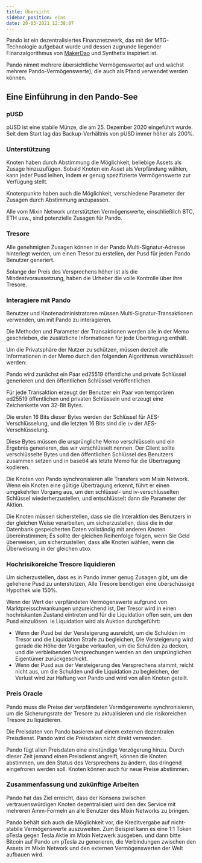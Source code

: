 ```yaml
---
title: Übersicht
sidebar_position: eins
date: 20-03-2021 12:38:07
---
```


Pando ist ein dezentralisiertes Finanznetzwerk, das mit der MTG-Technologie aufgebaut wurde und dessen zugrunde liegender Finanzalgorithmus von [MakerDao](https://makerdao.com) und Synthetix inspiriert ist.

Pando nimmt mehrere übersichtliche Vermögenswerte( auf und wächst mehrere Pando-Vermögenswerte), die auch als Pfand verwendet werden können.

## Eine Einführung in den Pando-See

### pUSD

pUSD ist eine stabile Münze, die am 25. Dezember 2020 eingeführt wurde. Seit dem Start lag das Backup-Verhältnis von pUSD immer höher als 200%.

### Unterstützung

Knoten haben durch Abstimmung die Möglichkeit, beliebige Assets als Zusage hinzuzufügen. Sobald Knoten ein Asset als Verpfändung wählen, kann jeder Pusd leihen, indem er genug spezifizierte Vermögenswerte zur Verfügung stellt.

Knotenpunkte haben auch die Möglichkeit, verschiedene Parameter der Zusagen durch Abstimmung anzupassen.

Alle vom Mixin Network unterstützten Vermögenswerte, einschließlich BTC, ETH usw., sind potenzielle Zusagen für Pando.

### Tresore

Alle genehmigten Zusagen können in der Pando Multi-Signatur-Adresse hinterlegt werden, um einen Tresor zu erstellen, der Pusd für jeden Pando Benutzer generiert.

Solange der Preis des Versprechens höher ist als die Mindestvoraussetzung, haben die Urheber die volle Kontrolle über ihre Tresore.

### Interagiere mit Pando

Benutzer und Knotenadministratoren müssen Multi-Signatur-Transaktionen verwenden, um mit Pando zu interagieren.

Die Methoden und Parameter der Transaktionen werden alle in der Memo geschrieben, die zusätzliche Informationen für jede Übertragung enthält.

Um die Privatsphäre der Nutzer zu schützen, müssen derzeit alle Informationen in der Memo durch den folgenden Algorithmus verschlüsselt werden:

Pando wird zunächst ein Paar ed25519 öffentliche und private Schlüssel generieren und den öffentlichen Schlüssel veröffentlichen.

Für jede Transaktion erzeugt der Benutzer ein Paar von temporären ed25519 öffentlichen und privaten Schlüsseln und erzeugt eine Zeichenkette von 32-Bit Bytes.

Die ersten 16 Bits dieser Bytes werden der Schlüssel für AES-Verschlüsselung, und die letzten 16 Bits sind die `iv` der AES-Verschlüsselung.

Diese Bytes müssen die ursprüngliche Memo verschlüsseln und ein Ergebnis generieren, das wir verschlüsselt nennen. Der Client sollte verschlüsselte Bytes und den öffentlichen Schlüssel des Benutzers zusammen setzen und in base64 als letzte Memo für die Übertragung kodieren.

Die Knoten von Pando synchronisieren alle Transfers vom Mixin Network. Wenn ein Knoten eine gültige Übertragung erkennt, führt er einen umgekehrten Vorgang aus, um den schlüssel- und iv-verschlüsselten Schlüssel wiederherzustellen, und entschlüsselt dann die Parameter der Aktion.

Die Knoten müssen sicherstellen, dass sie die Interaktion des Benutzers in der gleichen Weise verarbeiten, um sicherzustellen, dass die in der Datenbank gespeicherten Daten vollständig mit anderen Knoten übereinstimmen; Es sollte der gleichen Reihenfolge folgen, wenn Sie Geld überweisen, um sicherzustellen, dass alle Knoten wählen, wenn die Überweisung in der gleichen utxo.

### Hochrisikoreiche Tresore liquidieren

Um sicherzustellen, dass es in Pando immer genug Zusagen gibt, um die geliehene Pusd zu unterstützen, Alle Tresore benötigen eine überschüssige Hypothek wie 150%.

Wenn der Wert der verpfändeten Vermögenswerte aufgrund von Marktpreisschwankungen unzureichend ist, Der Tresor wird in einen hochriskanten Zustand eintreten und für die Liquidation offen sein, um den Pusd einzulösen. ie Liquidation wird als Auktion durchgeführt:

- Wenn der Pusd bei der Versteigerung ausreicht, um die Schulden im Tresor und die Liquidation Strafe zu begleichen, Die Versteigerung wird gerade die Höhe der Vergabe verkaufen, um die Schulden zu decken, und die verbleibenden Versprechungen werden an den ursprünglichen Eigentümer zurückgeschickt.
- Wenn der Pusd aus der Versteigerung des Versprechens stammt, reicht nicht aus, um die Schulden und die Liquidation zu begleichen, der Verlust wird zur Haftung von Pando und wird von allen Knoten geteilt.

### Preis Oracle

Pando muss die Preise der verpfändeten Vermögenswerte synchronisieren, um die Sicherungsrate der Tresore zu aktualisieren und die risikoreichen Tresore zu liquidieren.

Die Preisdaten von Pando basieren auf einem externen dezentralen Preisdienst. Pando wird die Preisdaten nicht direkt verwenden.

Pando fügt allen Preisdaten eine einstündige Verzögerung hinzu. Durch dieser Zeit jemand einen Preisdienst angreift, können die Knoten abstimmen, um den Status des Versprechens zu ändern, das dringend eingefroren werden soll. Knoten können auch für neue Preise abstimmen.

### Zusammenfassung und zukünftige Arbeiten

Pando hat das Ziel erreicht, dass der Konsens zwischen vertrauenswürdigen Knoten dezentralisiert wird den dex Service mit mehreren Amm-Formeln an alle Benutzer des Mixin Networks zu bringen.

Pando behält sich auch die Möglichkeit vor, die Kreditvergabe auf nicht-stabile Vermögenswerte auszuweiten. Zum Beispiel kann es eine 1:1 Token pTesla gegen Tesla Aktie im Mixin Netzwerk ausgeben. und dann bitte Bitcoin auf Pando um pTesla zu generieren, die Verbindungen zwischen den Assets im Mixin Network und den externen Vermögenswerten der Welt aufbauen wird.
